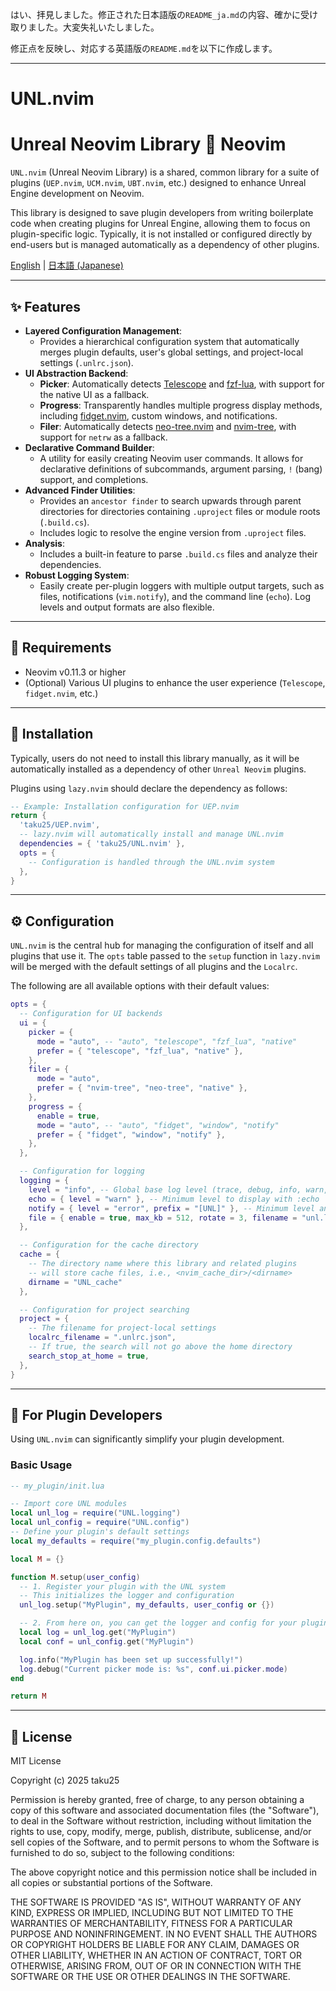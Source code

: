 はい、拝見しました。修正された日本語版の`README_ja.md`の内容、確かに受け取りました。大変失礼いたしました。

修正点を反映し、対応する英語版の`README.md`を以下に作成します。

-----

# UNL.nvim

# Unreal Neovim Library 💓 Neovim

`UNL.nvim` (Unreal Neovim Library) is a shared, common library for a suite of plugins (`UEP.nvim`, `UCM.nvim`, `UBT.nvim`, etc.) designed to enhance Unreal Engine development on Neovim.

This library is designed to save plugin developers from writing boilerplate code when creating plugins for Unreal Engine, allowing them to focus on plugin-specific logic. Typically, it is not installed or configured directly by end-users but is managed automatically as a dependency of other plugins.

[English](https://www.google.com/search?q=./README.md) | [日本語 (Japanese)](https://www.google.com/search?q=./README_ja.md)

-----

## ✨ Features

  * **Layered Configuration Management**:
      * Provides a hierarchical configuration system that automatically merges plugin defaults, user's global settings, and project-local settings (`.unlrc.json`).
  * **UI Abstraction Backend**:
      * **Picker**: Automatically detects [Telescope](https://github.com/nvim-telescope/telescope.nvim) and [fzf-lua](https://github.com/ibhagwan/fzf-lua), with support for the native UI as a fallback.
      * **Progress**: Transparently handles multiple progress display methods, including [fidget.nvim](https://github.com/j-hui/fidget.nvim), custom windows, and notifications.
      * **Filer**: Automatically detects [neo-tree.nvim](https://github.com/nvim-neo-tree/neo-tree.nvim) and [nvim-tree](https://github.com/nvim-tree/nvim-tree.lua), with support for `netrw` as a fallback.
  * **Declarative Command Builder**:
      * A utility for easily creating Neovim user commands. It allows for declarative definitions of subcommands, argument parsing, `!` (bang) support, and completions.
  * **Advanced Finder Utilities**:
      * Provides an `ancestor finder` to search upwards through parent directories for directories containing `.uproject` files or module roots (`.build.cs`).
      * Includes logic to resolve the engine version from `.uproject` files.
  * **Analysis**:
      * Includes a built-in feature to parse `.build.cs` files and analyze their dependencies.
  * **Robust Logging System**:
      * Easily create per-plugin loggers with multiple output targets, such as files, notifications (`vim.notify`), and the command line (`echo`). Log levels and output formats are also flexible.

-----

## 🔧 Requirements

  * Neovim v0.11.3 or higher
  * (Optional) Various UI plugins to enhance the user experience (`Telescope`, `fidget.nvim`, etc.)

-----

## 🚀 Installation

Typically, users do not need to install this library manually, as it will be automatically installed as a dependency of other `Unreal Neovim` plugins.

Plugins using `lazy.nvim` should declare the dependency as follows:

```lua
-- Example: Installation configuration for UEP.nvim
return {
  'taku25/UEP.nvim',
  -- lazy.nvim will automatically install and manage UNL.nvim
  dependencies = { 'taku25/UNL.nvim' },
  opts = {
    -- Configuration is handled through the UNL.nvim system
  },
}
```

-----

## ⚙️ Configuration

`UNL.nvim` is the central hub for managing the configuration of itself and all plugins that use it. The `opts` table passed to the `setup` function in `lazy.nvim` will be merged with the default settings of all plugins and the `Localrc`.

The following are all available options with their default values:

```lua
opts = {
  -- Configuration for UI backends
  ui = {
    picker = {
      mode = "auto", -- "auto", "telescope", "fzf_lua", "native"
      prefer = { "telescope", "fzf_lua", "native" },
    },
    filer = {
      mode = "auto",
      prefer = { "nvim-tree", "neo-tree", "native" },
    },
    progress = {
      enable = true,
      mode = "auto", -- "auto", "fidget", "window", "notify"
      prefer = { "fidget", "window", "notify" },
    },
  },

  -- Configuration for logging
  logging = {
    level = "info", -- Global base log level (trace, debug, info, warn, error)
    echo = { level = "warn" }, -- Minimum level to display with :echo
    notify = { level = "error", prefix = "[UNL]" }, -- Minimum level and prefix for vim.notify
    file = { enable = true, max_kb = 512, rotate = 3, filename = "unl.log" }, -- File log settings
  },

  -- Configuration for the cache directory
  cache = {
    -- The directory name where this library and related plugins
    -- will store cache files, i.e., <nvim_cache_dir>/<dirname>
    dirname = "UNL_cache"
  },

  -- Configuration for project searching
  project = {
    -- The filename for project-local settings
    localrc_filename = ".unlrc.json",
    -- If true, the search will not go above the home directory
    search_stop_at_home = true,
  },
}
```

-----

## 🤖 For Plugin Developers

Using `UNL.nvim` can significantly simplify your plugin development.

### Basic Usage

```lua
-- my_plugin/init.lua

-- Import core UNL modules
local unl_log = require("UNL.logging")
local unl_config = require("UNL.config")
-- Define your plugin's default settings
local my_defaults = require("my_plugin.config.defaults")

local M = {}

function M.setup(user_config)
  -- 1. Register your plugin with the UNL system
  -- This initializes the logger and configuration
  unl_log.setup("MyPlugin", my_defaults, user_config or {})

  -- 2. From here on, you can get the logger and config for your plugin
  local log = unl_log.get("MyPlugin")
  local conf = unl_config.get("MyPlugin")

  log.info("MyPlugin has been set up successfully!")
  log.debug("Current picker mode is: %s", conf.ui.picker.mode)
end

return M
```

-----

## 📜 License

MIT License

Copyright (c) 2025 taku25

Permission is hereby granted, free of charge, to any person obtaining a copy
of this software and associated documentation files (the "Software"), to deal
in the Software without restriction, including without limitation the rights
to use, copy, modify, merge, publish, distribute, sublicense, and/or sell
copies of the Software, and to permit persons to whom the Software is
furnished to do so, subject to the following conditions:

The above copyright notice and this permission notice shall be included in all
copies or substantial portions of the Software.

THE SOFTWARE IS PROVIDED "AS IS", WITHOUT WARRANTY OF ANY KIND, EXPRESS OR
IMPLIED, INCLUDING BUT NOT LIMITED TO THE WARRANTIES OF MERCHANTABILITY,
FITNESS FOR A PARTICULAR PURPOSE AND NONINFRINGEMENT. IN NO EVENT SHALL THE
AUTHORS OR COPYRIGHT HOLDERS BE LIABLE FOR ANY CLAIM, DAMAGES OR OTHER
LIABILITY, WHETHER IN AN ACTION OF CONTRACT, TORT OR OTHERWISE, ARISING FROM,
OUT OF OR IN CONNECTION WITH THE SOFTWARE OR THE USE OR OTHER DEALINGS IN THE
SOFTWARE.